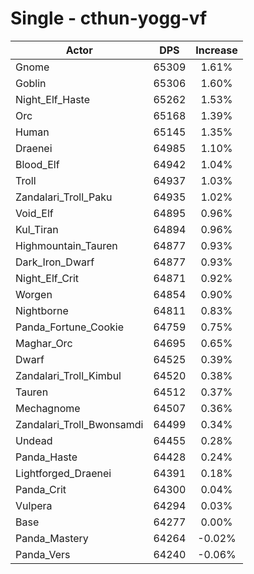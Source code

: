 # Single - cthun-yogg-vf
| Actor | DPS | Increase |
|---|:---:|:---:|
|Gnome|65309|1.61%|
|Goblin|65306|1.60%|
|Night_Elf_Haste|65262|1.53%|
|Orc|65168|1.39%|
|Human|65145|1.35%|
|Draenei|64985|1.10%|
|Blood_Elf|64942|1.04%|
|Troll|64937|1.03%|
|Zandalari_Troll_Paku|64935|1.02%|
|Void_Elf|64895|0.96%|
|Kul_Tiran|64894|0.96%|
|Highmountain_Tauren|64877|0.93%|
|Dark_Iron_Dwarf|64877|0.93%|
|Night_Elf_Crit|64871|0.92%|
|Worgen|64854|0.90%|
|Nightborne|64811|0.83%|
|Panda_Fortune_Cookie|64759|0.75%|
|Maghar_Orc|64695|0.65%|
|Dwarf|64525|0.39%|
|Zandalari_Troll_Kimbul|64520|0.38%|
|Tauren|64512|0.37%|
|Mechagnome|64507|0.36%|
|Zandalari_Troll_Bwonsamdi|64499|0.34%|
|Undead|64455|0.28%|
|Panda_Haste|64428|0.24%|
|Lightforged_Draenei|64391|0.18%|
|Panda_Crit|64300|0.04%|
|Vulpera|64294|0.03%|
|Base|64277|0.00%|
|Panda_Mastery|64264|-0.02%|
|Panda_Vers|64240|-0.06%|
